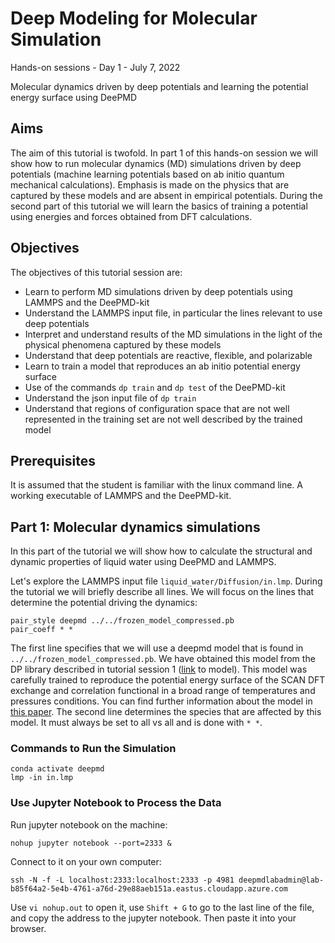 # Deep Modeling for Molecular Simulation
Hands-on sessions - Day 1 - July 7, 2022

Molecular dynamics driven by deep potentials and learning the potential energy surface using DeePMD

## Aims

The aim of this tutorial is twofold. In part 1 of this hands-on session we will show how to run molecular dynamics (MD) simulations driven by deep potentials (machine learning potentials based on ab initio quantum mechanical calculations). Emphasis is made on the physics that are captured by these models and are absent in empirical potentials. During the second part of this tutorial we will learn the basics of training a potential using energies and forces obtained from DFT calculations.

## Objectives

The objectives of this tutorial session are:
- Learn to perform MD simulations driven by deep potentials using LAMMPS and the DeePMD-kit
- Understand the LAMMPS input file, in particular the lines relevant to use deep potentials
- Interpret and understand results of the MD simulations in the light of the physical phenomena captured by these models
- Understand that deep potentials are reactive, flexible, and polarizable
- Learn to train a model that reproduces an ab initio potential energy surface
- Use of the commands ```dp train``` and ```dp test``` of the DeePMD-kit
- Understand the json input file of ```dp train```
- Understand that regions of configuration space that are not well represented in the training set are not well described by the trained model

## Prerequisites

It is assumed that the student is familiar with the linux command line. A working executable of LAMMPS and the DeePMD-kit.

## Part 1: Molecular dynamics simulations 

In this part of the tutorial we will show how to calculate the structural and dynamic properties of liquid water using DeePMD and LAMMPS.

Let's explore the LAMMPS input file ```liquid_water/Diffusion/in.lmp```.
During the tutorial we will briefly describe all lines.
We will focus on the lines that determine the potential driving the dynamics:
```
pair_style deepmd ../../frozen_model_compressed.pb
pair_coeff * *
```
The first line specifies that we will use a deepmd model that is found in ```../../frozen_model_compressed.pb```.
We have obtained this model from the DP library described in tutorial session 1 ([link](https://dplibrary.deepmd.net/#/project_details?project_id=202206.001) to model).
This model was carefully trained to reproduce the potential energy surface of the SCAN DFT exchange and correlation functional in a broad range of temperatures and pressures conditions.
You can find further information about the model in [this paper](https://journals.aps.org/prl/abstract/10.1103/PhysRevLett.126.236001).
The second line determines the species that are affected by this model. It must always be set to all vs all and is done with ```* *```.

### Commands to Run the Simulation
```
conda activate deepmd
lmp -in in.lmp
```

### Use Jupyter Notebook to Process the Data
Run jupyter notebook on the machine:
```
nohup jupyter notebook --port=2333 &
```
Connect to it on your own computer:
```
ssh -N -f -L localhost:2333:localhost:2333 -p 4981 deepmdlabadmin@lab-b85f64a2-5e4b-4761-a76d-29e88aeb151a.eastus.cloudapp.azure.com
```
Use `vi nohup.out` to open it, use `Shift + G` to go to the last line of the file, and copy the address to the jupyter notebook. Then paste it into your browser.
